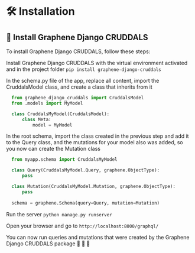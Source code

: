 # 🛠️ Installation




##   🔧 Install Graphene Django CRUDDALS

To install Graphene Django CRUDDALS, follow these steps:

Install Graphene Django CRUDDALS with the virtual environment activated and in the project folder
  `pip install graphene-django-cruddals`

In the schema.py file of the app, replace all content, import the CruddalsModel class, and create a class that inherits from it

```python
  from graphene_django_cruddals import CruddalsModel
  from .models import MyModel

  class CruddalsMyModel(CruddalsModel):
      class Meta:
          model = MyModel
```

In the root schema, import the class created in the previous step and add it to the Query class, and the 
mutations for your model also was added, so you now can create the Mutation class
```python
  from myapp.schema import CruddalsMyModel

  class Query(CruddalsMyModel.Query, graphene.ObjectType):
      pass

  class Mutation(CruddalsMyModel.Mutation, graphene.ObjectType):
      pass
  
  schema = graphene.Schema(query=Query, mutation=Mutation)
```

Run the server
  `python manage.py runserver`

Open your browser and go to `http://localhost:8000/graphql/`

You can now run queries and mutations that were created by the Graphene Django CRUDDALS package 🎉 🎊 🥳

